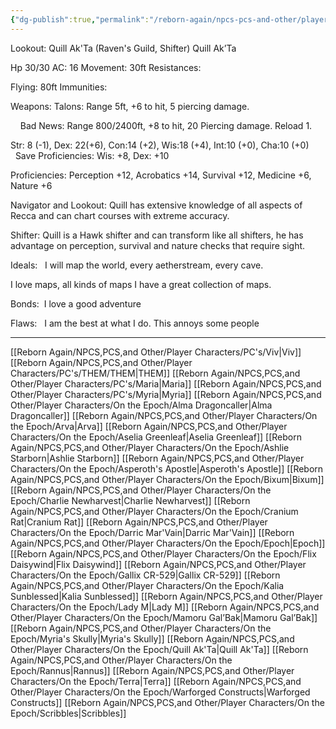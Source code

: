 ```yaml
---
{"dg-publish":true,"permalink":"/reborn-again/npcs-pcs-and-other/player-characters/on-the-epoch/quill-ak-ta/"}
---
```


 Lookout: Quill Ak'Ta (Raven's Guild, Shifter)
Quill Ak’Ta

Hp 30/30 AC: 16 Movement: 30ft Resistances:

Flying: 80ft Immunities:

Weapons: Talons: Range 5ft, +6 to hit, 5 piercing damage.

    Bad News: Range 800/2400ft, +8 to hit, 20 Piercing damage. Reload 1.

Str: 8 (-1), Dex: 22(+6), Con:14 (+2), Wis:18 (+4), Int:10 (+0), Cha:10 (+0)         Save Proficiencies: Wis: +8, Dex: +10

Proficiencies: Perception +12, Acrobatics +14, Survival +12, Medicine +6, Nature +6

  

Navigator and Lookout: Quill has extensive knowledge of all aspects of Recca and can chart courses with extreme accuracy.

  

Shifter: Quill is a Hawk shifter and can transform like all shifters, he has advantage on perception, survival and nature checks that require sight.

  

Ideals:   I will map the world, every aetherstream, every cave.

I love maps, all kinds of maps I have a great collection of maps.

Bonds:  I love a good adventure

Flaws:   I am the best at what I do. This annoys some people

---
[[Reborn Again/NPCS,PCS,and Other/Player Characters/PC's/Viv\|Viv]]
[[Reborn Again/NPCS,PCS,and Other/Player Characters/PC's/THEM/THEM\|THEM]]
[[Reborn Again/NPCS,PCS,and Other/Player Characters/PC's/Maria\|Maria]]
[[Reborn Again/NPCS,PCS,and Other/Player Characters/PC's/Myria\|Myria]]
[[Reborn Again/NPCS,PCS,and Other/Player Characters/On the Epoch/Alma Dragoncaller\|Alma Dragoncaller]]
[[Reborn Again/NPCS,PCS,and Other/Player Characters/On the Epoch/Arva\|Arva]]
[[Reborn Again/NPCS,PCS,and Other/Player Characters/On the Epoch/Aselia Greenleaf\|Aselia Greenleaf]]
[[Reborn Again/NPCS,PCS,and Other/Player Characters/On the Epoch/Ashlie Starborn\|Ashlie Starborn]]
[[Reborn Again/NPCS,PCS,and Other/Player Characters/On the Epoch/Asperoth's Apostle\|Asperoth's Apostle]]
[[Reborn Again/NPCS,PCS,and Other/Player Characters/On the Epoch/Bixum\|Bixum]]
[[Reborn Again/NPCS,PCS,and Other/Player Characters/On the Epoch/Charlie Newharvest\|Charlie Newharvest]]
[[Reborn Again/NPCS,PCS,and Other/Player Characters/On the Epoch/Cranium Rat\|Cranium Rat]]
[[Reborn Again/NPCS,PCS,and Other/Player Characters/On the Epoch/Darric Mar'Vain\|Darric Mar'Vain]]
[[Reborn Again/NPCS,PCS,and Other/Player Characters/On the Epoch/Epoch\|Epoch]]
[[Reborn Again/NPCS,PCS,and Other/Player Characters/On the Epoch/Flix Daisywind\|Flix Daisywind]]
[[Reborn Again/NPCS,PCS,and Other/Player Characters/On the Epoch/Gallix CR-529\|Gallix CR-529]]
[[Reborn Again/NPCS,PCS,and Other/Player Characters/On the Epoch/Kalia Sunblessed\|Kalia Sunblessed]]
[[Reborn Again/NPCS,PCS,and Other/Player Characters/On the Epoch/Lady M\|Lady M]]
[[Reborn Again/NPCS,PCS,and Other/Player Characters/On the Epoch/Mamoru Gal’Bak\|Mamoru Gal’Bak]]
[[Reborn Again/NPCS,PCS,and Other/Player Characters/On the Epoch/Myria's Skully\|Myria's Skully]]
[[Reborn Again/NPCS,PCS,and Other/Player Characters/On the Epoch/Quill Ak'Ta\|Quill Ak'Ta]]
[[Reborn Again/NPCS,PCS,and Other/Player Characters/On the Epoch/Rannus\|Rannus]]
[[Reborn Again/NPCS,PCS,and Other/Player Characters/On the Epoch/Terra\|Terra]]
[[Reborn Again/NPCS,PCS,and Other/Player Characters/On the Epoch/Warforged Constructs\|Warforged Constructs]]
[[Reborn Again/NPCS,PCS,and Other/Player Characters/On the Epoch/Scribbles\|Scribbles]]

